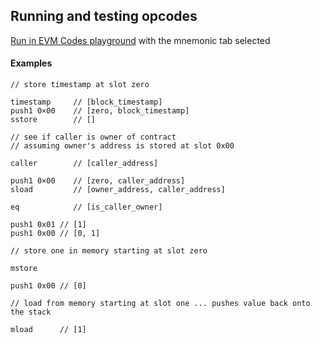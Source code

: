 ## Running and testing opcodes

[Run in EVM Codes playground](https://www.evm.codes/playground) with the mnemonic tab selected

#### Examples

```
// store timestamp at slot zero

timestamp     // [block_timestamp]
push1 0×00    // [zero, block_timestamp]
sstore        // []

```


```
// see if caller is owner of contract
// assuming owner's address is stored at slot 0x00

caller        // [caller_address]

push1 0×00    // [zero, caller_address]
sload         // [owner_address, caller_address]

eq            // [is_caller_owner]

```

```
push1 0x01 // [1]
push1 0x00 // [0, 1]

// store one in memory starting at slot zero

mstore

push1 0x00 // [0]

// load from memory starting at slot one ... pushes value back onto the stack

mload      // [1]
```